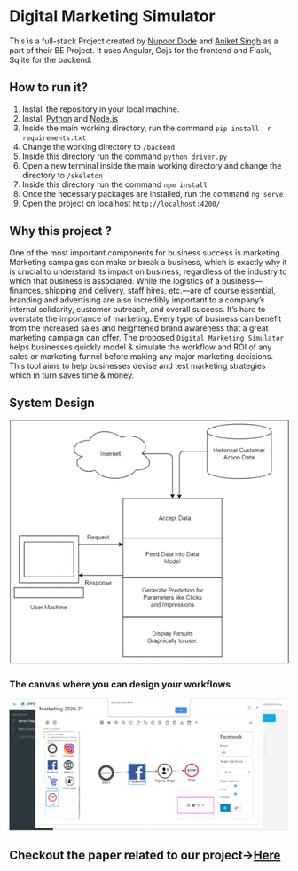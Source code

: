 # Digital Marketing Simulator
This is a full-stack Project created by [Nupoor Dode](https://github.com/NupoorD) and [Aniket Singh](https://github.com/Bruces1998) as a part of their BE Project. It uses Angular, Gojs for the frontend and Flask, Sqlite for the backend.

## How to run it?
1. Install the repository in your local machine.
2. Install [Python](https://www.python.org/downloads/) and [Node.js](https://nodejs.org/en/download/)
3. Inside the main working directory, run the command `pip install -r requirements.txt`
4. Change the working directory to `/backend`
5. Inside this directory run the command `python driver.py`
6. Open a new terminal inside the main working directory and change the directory to `/skeleton`
7. Inside this directory run the command `npm install`
8. Once the necessary packages are installed, run the command `ng serve`
9. Open the project on localhost `http://localhost:4200/`

## Why this project ?
One of the most important components for business success is marketing. Marketing campaigns
can make or break a business, which is exactly why it is crucial to understand its impact on
business, regardless of the industry to which that business is associated. While the logistics of a
business—finances, shipping and delivery, staff hires, etc.—are of course essential, branding
and advertising are also incredibly important to a company’s internal solidarity, customer
outreach, and overall success. It’s hard to overstate the importance of marketing. Every type of
business can benefit from the increased sales and heightened brand awareness that a great
marketing campaign can offer.
The proposed `Digital Marketing Simulator` helps businesses quickly model & simulate the workflow
and ROI of any sales or marketing funnel before making any major marketing decisions. This
tool aims to help businesses devise and test marketing strategies which in turn saves time &
money.
## System Design
![Image](project_images/system_design.png)

### The canvas where you can design your workflows
![Image](/project_images/5.PNG)

## Checkout the paper related to our project->[Here](https://www.ijascs.com/volume-1)
